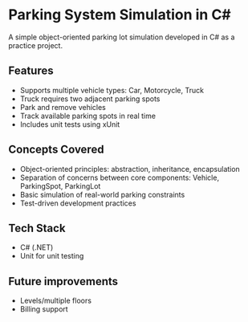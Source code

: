 # Parking System Simulation in C#
A simple object-oriented parking lot simulation developed in C# as a practice project.

## Features
- Supports multiple vehicle types: Car, Motorcycle, Truck
- Truck requires two adjacent parking spots
- Park and remove vehicles
- Track available parking spots in real time
- Includes unit tests using xUnit

## Concepts Covered
- Object-oriented principles: abstraction, inheritance, encapsulation
- Separation of concerns between core components: Vehicle, ParkingSpot, ParkingLot
- Basic simulation of real-world parking constraints
- Test-driven development practices

## Tech Stack
- C# (.NET)
- Unit for unit testing

## Future improvements
- Levels/multiple floors 
- Billing support